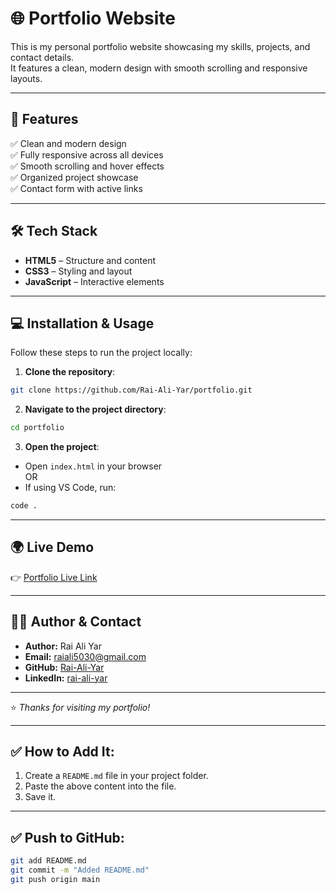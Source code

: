 
# 🌐 Portfolio Website

This is my personal portfolio website showcasing my skills, projects, and contact details.  
It features a clean, modern design with smooth scrolling and responsive layouts.  

---

## 🚀 Features
✅ Clean and modern design  
✅ Fully responsive across all devices  
✅ Smooth scrolling and hover effects  
✅ Organized project showcase  
✅ Contact form with active links  

---

## 🛠️ Tech Stack
- **HTML5** – Structure and content  
- **CSS3** – Styling and layout  
- **JavaScript** – Interactive elements  

---

## 💻 Installation & Usage
Follow these steps to run the project locally:  

1. **Clone the repository**:
```bash
git clone https://github.com/Rai-Ali-Yar/portfolio.git
```

2. **Navigate to the project directory**:
```bash
cd portfolio
```

3. **Open the project**:
- Open `index.html` in your browser  
OR  
- If using VS Code, run:
```bash
code .
```

---

## 🌍 Live Demo
👉 [Portfolio Live Link](https://rai-ali-yar.github.io/portfolio/)  

---

## 👨‍💻 Author & Contact
- **Author:** Rai Ali Yar  
- **Email:** [raiali5030@gmail.com](mailto:raiali5030@gmail.com)  
- **GitHub:** [Rai-Ali-Yar](https://github.com/Rai-Ali-Yar)  
- **LinkedIn:** [rai-ali-yar](https://linkedin.com/in/rai-ali-yar)  

---

⭐️ *Thanks for visiting my portfolio!*  

---

## ✅ How to Add It:
1. Create a `README.md` file in your project folder.  
2. Paste the above content into the file.  
3. Save it.  

---

## ✅ Push to GitHub:
```bash
git add README.md
git commit -m "Added README.md"
git push origin main
```
